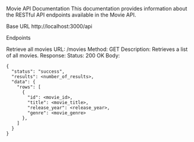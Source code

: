 Movie API Documentation
This documentation provides information about the RESTful API endpoints available in the Movie API.

Base URL
http://localhost:3000/api

Endpoints

Retrieve all movies
URL: /movies
Method: GET
Description: Retrieves a list of all movies.
Response:
Status: 200 OK
Body:
```
{
  "status": "success",
  "results": <number_of_results>,
  "data": {
    "rows": [
      {
        "id": <movie_id>,
        "title": <movie_title>,
        "release_year": <release_year>,
        "genre": <movie_genre>
      },
    ]
  }
}
```
